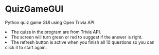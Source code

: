 # QuizGameGUI
Python quiz game GUI using Open Trivia API
<li> The quizs in the program are from Trivia API.</li>
<li> The screen will turn green or red to suggest if the answer is right.</li>
<li>The refresh button is active when you finish all 10 questions so you can click it to start again.</li>

